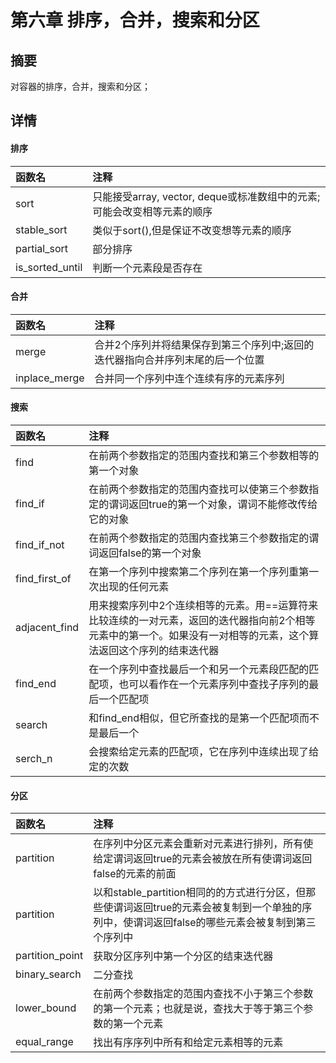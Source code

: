 # 第六章 排序，合并，搜索和分区
## 摘要
对容器的排序，合并，搜索和分区；

## 详情
#### 排序
|函数名|注释|
|:------|:-----|
|sort|只能接受array, vector, deque或标准数组中的元素;可能会改变相等元素的顺序|
|stable_sort|类似于sort(),但是保证不改变想等元素的顺序|
|partial_sort|部分排序|
|is_sorted_until|判断一个元素段是否存在|
  
#### 合并
|函数名|注释|
|:------|:-----|
|merge|合并2个序列并将结果保存到第三个序列中;返回的迭代器指向合并序列末尾的后一个位置|
|inplace_merge|合并同一个序列中连个连续有序的元素序列|
  
#### 搜索
|函数名|注释|
|:------|:-----|
|find|在前两个参数指定的范围内查找和第三个参数相等的第一个对象|
|find_if|在前两个参数指定的范围内查找可以使第三个参数指定的谓词返回true的第一个对象，谓词不能修改传给它的对象|
|find_if_not|在前两个参数指定的范围内查找第三个参数指定的谓词返回false的第一个对象|
|find_first_of|在第一个序列中搜索第二个序列在第一个序列重第一次出现的任何元素|
|adjacent_find|用来搜索序列中2个连续相等的元素。用==运算符来比较连续的一对元素，返回的迭代器指向前2个相等元素中的第一个。如果没有一对相等的元素，这个算法返回这个序列的结束迭代器|
|find_end|在一个序列中查找最后一个和另一个元素段匹配的匹配项，也可以看作在一个元素序列中查找子序列的最后一个匹配项|
|search|和find_end相似，但它所查找的是第一个匹配项而不是最后一个|
|serch_n|会搜索给定元素的匹配项，它在序列中连续出现了给定的次数|
  
#### 分区
|函数名|注释|
|:------|:-----|
|partition|在序列中分区元素会重新对元素进行排列，所有使给定谓词返回true的元素会被放在所有使谓词返回false的元素的前面|
|partition|以和stable_partition相同的的方式进行分区，但那些使谓词返回true的元素会被复制到一个单独的序列中，使谓词返回false的哪些元素会被复制到第三个序列中|
|partition_point|获取分区序列中第一个分区的结束迭代器|
|binary_search|二分查找|
|lower_bound|在前两个参数指定的范围内查找不小于第三个参数的第一个元素；也就是说，查找大于等于第三个参数的第一个元素|
|equal_range|找出有序序列中所有和给定元素相等的元素|